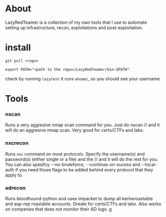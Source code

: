 # About
LazyRedTeamer is a collection of my own tools that I use to automate setting up infrastructure, recon, explotiations and post-exploitation. 

# install
`git pull <repo>`

`export PATH="<path to the repo>/LazyRedTeamer/bin:$PATH"`

check by running `lazytest` it runs `whoami`, so you should see your username

# Tools

### nscan
Runs a very aggresive nmap scan command for you. Just do nscan <ip>/<ip range>/<list of ips> and it will do an aggresive nmap scan. Very good for certs/CTFs and labs.

### nxcrecon
Runs `nxc` command on most protocols. Specify the username(s) and password(s) (either single or a file) and the <ip>/<ip range>/<list of ips> and it will do the rest for you. You can also spesifcy --no-bruteforce, --continue-on-sucess and --local-auth if you need those flags to be added behind every protocol that they apply to.

### adrecon
Runs bloodhound-python and uses impacket to dump all kerberoastable and asp-rep roastable accounts. Greate for certs/CTFs and labs. Also works on companies that does not monitor their AD logs. 
g
